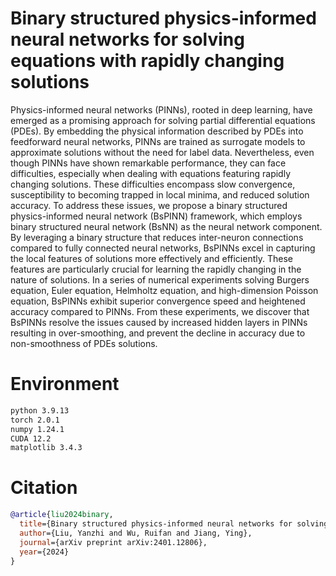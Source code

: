 # Binary structured physics-informed neural networks for solving equations with rapidly changing solutions
Physics-informed neural networks (PINNs), rooted in deep learning, have emerged as a promising approach for solving partial differential equations (PDEs). By embedding the physical information described by PDEs into feedforward neural networks, PINNs are trained as surrogate models to approximate solutions without the need for label data. Nevertheless, even though PINNs have shown remarkable performance, they can face difficulties, especially when dealing with equations featuring rapidly changing solutions. These difficulties encompass slow convergence, susceptibility to becoming trapped in local minima, and reduced solution accuracy. To address these issues, we propose a binary structured physics-informed neural network (BsPINN) framework, which employs binary structured neural network (BsNN) as the neural network component. By leveraging a binary structure that reduces inter-neuron connections compared to fully connected neural networks, BsPINNs excel in capturing the local features of solutions more effectively and efficiently. These features are particularly crucial for learning the rapidly changing in the nature of solutions. In a series of numerical experiments solving Burgers equation, Euler equation, Helmholtz equation, and high-dimension Poisson equation, BsPINNs exhibit superior convergence speed and heightened accuracy compared to PINNs. From these experiments, we discover that BsPINNs resolve the issues caused by increased hidden layers in PINNs resulting in over-smoothing, and prevent the decline in accuracy due to non-smoothness of PDEs solutions.

# Environment
```txt
python 3.9.13
torch 2.0.1
numpy 1.24.1
CUDA 12.2 
matplotlib 3.4.3
```

# Citation
```bibtex
@article{liu2024binary,
  title={Binary structured physics-informed neural networks for solving equations with rapidly changing solutions},
  author={Liu, Yanzhi and Wu, Ruifan and Jiang, Ying},
  journal={arXiv preprint arXiv:2401.12806},
  year={2024}
}
```